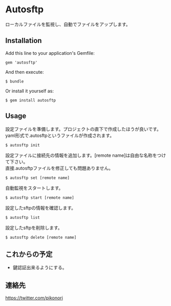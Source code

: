 # Autosftp

ローカルファイルを監視し、自動でファイルをアップします。

## Installation

Add this line to your application's Gemfile:

    gem 'autosftp'

And then execute:

    $ bundle

Or install it yourself as:

    $ gem install autosftp

## Usage

設定ファイルを準備します。プロジェクトの直下で作成したほうが良いです。  
yaml形式で.autosftpというファイルが作成されます。

    $ autosftp init

設定ファイルに接続先の情報を追加します。[remote name]は自由な名称をつけて下さい。  
直接.autosftpファイルを修正しても問題ありません。

    $ autosftp set [remote name]

自動監視をスタートします。

    $ autosftp start [remote name]

設定したsftpの情報を確認します。

    $ autosftp list

設定したsftpを削除します。

    $ autosftp delete [remote name]

## これからの予定

- 鍵認証出来るようにする。

## 連絡先

https://twitter.com/pikonori

